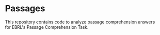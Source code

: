 Passages
========

This repository contains code to analyze passage comprehension answers for EBRL's Passage Comprehension Task.